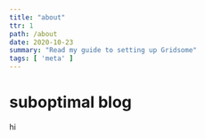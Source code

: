 ```yaml
---
title: "about"
ttr: 1
path: /about
date: 2020-10-23
summary: "Read my guide to setting up Gridsome"
tags: [ 'meta' ]
---
```


# suboptimal blog

hi
